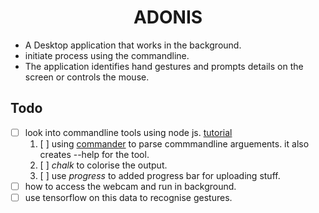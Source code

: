 <h1 align="center">ADONIS</h1>

* A Desktop application that works in the background.
* initiate process using the commandline.
* The application identifies hand gestures and prompts details on the screen or controls the mouse.

## Todo
- [ ] look into commandline tools using node js. [tutorial](https://developer.atlassian.com/blog/2015/11/scripting-with-node/)
   1. [ ] using [commander](https://www.npmjs.com/package/commander) to parse commmandline arguements. it also creates --help for the tool.
   2. [ ] *chalk* to colorise the output.
   3. [ ] use *progress* to added progress bar for uploading stuff.
- [ ] how to access the webcam and run in background.
- [ ] use tensorflow on this data to recognise gestures.